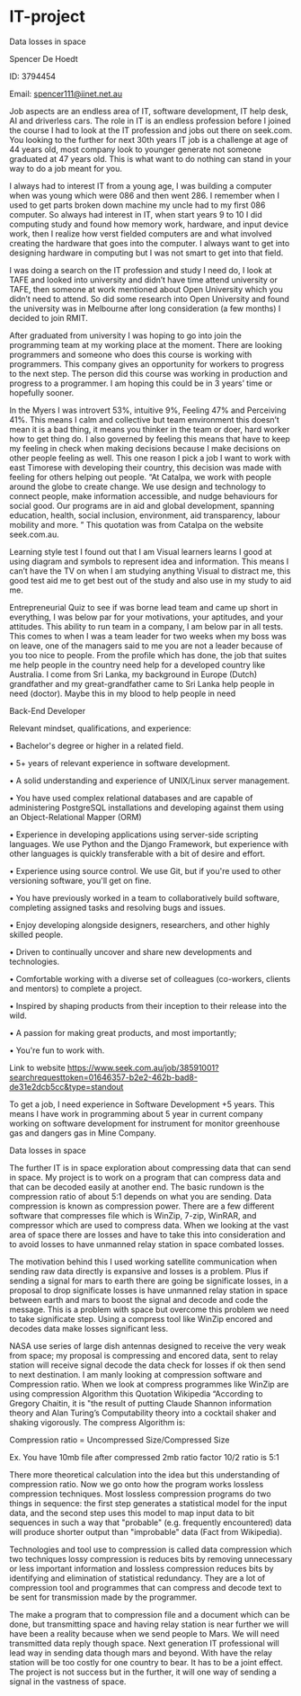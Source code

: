 # IT-project

Data losses in space

Spencer De Hoedt

ID: 3794454

Email: spencer111@iinet.net.au



   Job aspects are an endless area of IT, software development, IT help desk, AI and driverless cars. The role in IT is an endless profession before I joined the course I had to look at the IT profession and jobs out there on seek.com. You looking to the further 
for next 30th years IT job is a challenge at age of 44 years old, most company look to younger generate not someone graduated at 47 years old. This is what want to do nothing can stand in your way to do a job meant for you.
   
 I always had to interest IT from a young age, I was building a computer when was young which were 086 and then went 286. 
 I remember when I used to get parts broken down machine my uncle had to my first 086 computer. So always had interest in IT, 
 when start years 9 to 10 I did computing study and found how memory work, hardware, and input device work, then I realize 
 how verst fielded computers are and what involved creating the hardware that goes into the computer. I always want 
 to get into designing hardware in computing but I was not smart to get into that field.
    
I was doing a search on the IT profession and study I need do, I look at TAFE and looked into university and didn’t have time attend university or TAFE, then someone at work mentioned about Open University which you didn’t need to attend. So did some research into Open University and found the university was in Melbourne after long consideration (a few months) I decided to join RMIT.
     
 After graduated from university I was hoping to go into join the programming team at my working place at the moment. There are looking programmers and someone who does this course is working with programmers. This company gives an opportunity for workers to progress to the next step. The person did this course was working in production and progress to a programmer. I am hoping this could be in 3 years’ time or hopefully sooner.
     
In the Myers I was introvert 53%, intuitive 9%, Feeling 47% and Perceiving 41%. This means I calm and collective but team environment this doesn’t mean it is a bad thing, it means you thinker in the team or doer, hard worker how to get thing do. I also governed by feeling this means that have to keep my feeling in check when making decisions because I make decisions on other people feeling as well. This one reason I pick a job I want to work with east Timorese with developing their country, this decision was made with feeling for others helping out people. “At Catalpa, we work with people around the globe to create change. We use design and technology to connect people, make information accessible, and nudge behaviours for social good. Our programs are in aid and global development, spanning education, health, social inclusion, environment, aid transparency, labour mobility and more. ” This quotation was from Catalpa on the website seek.com.au.
     
 Learning style test I found out that I am Visual learners learns I good at using diagram and symbols to represent idea and information. This means I can’t have the  TV on when I am studying anything Visual to distract me, this good test aid me to get best out of the study and also use in my study to aid me. 
    
 Entrepreneurial Quiz to see if was borne lead team and came up short in everything, I was below par for your motivations, your aptitudes, and your attitudes. This ability to run team in a company, I am below par in all tests. This comes to when I was a team leader for two weeks when my boss was on leave, one of the managers said to me you are not a leader because of you too nice to people.
From the profile which has done, the job that suites me help people in the country need help for a developed country like Australia. I come from Sri Lanka, my background in Europe (Dutch) grandfather and my great-grandfather came to Sri Lanka help people in need (doctor). Maybe this in my blood to help people in need
   

Back-End Developer


Relevant mindset, qualifications, and experience:

•    Bachelor's degree or higher in a related field.

•    5+ years of relevant experience in software development.

•    A solid understanding and experience of UNIX/Linux server management.

•    You have used complex relational databases and are capable of administering PostgreSQL installations and developing against them using an Object-Relational Mapper (ORM)

•    Experience in developing applications using server-side scripting languages. We use Python and the Django Framework, but experience with other languages is quickly transferable with a bit of desire and effort.

•    Experience using source control. We use Git, but if you're used to other versioning software, you'll get on fine.

•    You have previously worked in a team to collaboratively build software, completing assigned tasks and resolving bugs and issues.

•    Enjoy developing alongside designers, researchers, and other highly skilled people.

•    Driven to continually uncover and share new developments and technologies.

•    Comfortable working with a diverse set of colleagues (co-workers, clients and mentors) to complete a project.

•    Inspired by shaping products from their inception to their release into the wild.

•    A passion for making great products, and most importantly; 

•    You're fun to work with.

 Link to website https://www.seek.com.au/job/38591001?searchrequesttoken=01646357-b2e2-462b-bad8-de31e2dcb5cc&type=standout
 
 To get a job, I need experience in Software Development +5 years. This means I have work in programming about 5 year in current company working on software development for instrument for monitor greenhouse gas and dangers gas in Mine Company.


Data losses in space

The further IT is in space exploration about compressing data that can send in space. My project is to work on a program that can compress data and that can be decoded easily at another end. The basic rundown is the compression ratio of about 5:1 depends on what you are sending. Data compression is known as compression power. There are a few different software that compresses file which is WinZip, 7-zip, WinRAR, and compressor which are used to compress data. When we looking at the vast area of space there are losses and have to take this into consideration and to avoid losses to have unmanned relay station in space combated losses. 

The motivation behind this I used working satellite communication when sending raw data directly is expansive and losses is a problem. Plus if sending a signal for mars to earth there are going be significate losses, in a proposal to drop significate losses is have unmanned relay station in space between earth and mars to boost the signal and decode and code the message. This is a problem with space but overcome this problem we need to take significate step. Using a compress tool like WinZip encored and decodes data make losses significant less.
    
 NASA use series of large dish antennas designed to receive the very weak from space; my proposal is compressing and encored 
data, sent to relay station will receive signal decode the data check for losses if ok then send to next destination. I am 
manly looking at compression software and Compression ratio. When we look at compress programmes like WinZip are using 
compression Algorithm this Quotation Wikipedia “According to Gregory Chaitin, it is "the result of putting Claude Shannon 
information theory and Alan Turing’s Computability theory into a cocktail shaker and shaking vigorously. The compress 
Algorithm is:
      
Compression ratio = Uncompressed Size/Compressed Size
				      
Ex. You have 10mb file after compressed 2mb ratio factor 10/2 ratio is 5:1

There more theoretical calculation into the idea but this understanding of compression ratio. Now we go onto how the program 
works lossless compression techniques. Most lossless compression programs do two things in sequence: the first step 
generates a statistical model for the input data, and the second step uses this model to map input data to bit sequences 
in such a way that "probable" (e.g. frequently encountered) data will produce shorter output than "improbable" data 
(Fact from Wikipedia).
    
Technologies and tool use to compression is called data compression which two techniques lossy compression is reduces 
bits by removing unnecessary or less important information and lossless compression reduces bits by identifying and 
elimination of statistical redundancy. They are a lot of compression tool and programmes that can compress and decode 
text to be sent for transmission made by the programmer.
    
The make a program that to compression file and a document which can be done, but transmitting space and having relay 
station is near further we will have been a reality because when we send people to Mars. We will need transmitted data 
reply though space.  Next generation IT professional will lead way in sending data though mars and beyond. With have 
the relay station will be too costly for one country to bear. It has to be a joint effect. The project is not success 
but in the further, it will one way of sending a signal in the vastness of space.



